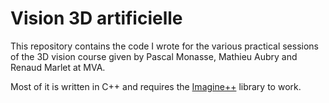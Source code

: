 # Vision 3D artificielle

This repository contains the code I wrote for the various practical sessions of the 3D vision course given by Pascal Monasse, Mathieu Aubry and Renaud Marlet at MVA.

Most of it is written in C++ and requires the [Imagine++](http://imagine.enpc.fr/~monasse/Imagine++/) library to work.
